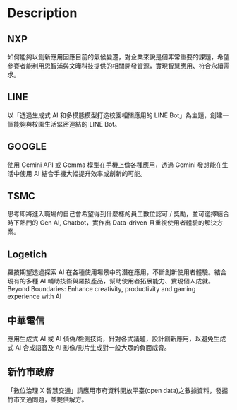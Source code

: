 # Description

## NXP
如何能夠以創新應用因應目前的氣候變遷，對企業來說是個非常重要的課題，希望參賽者能利用恩智浦與文曄科技提供的相關開發資源，實現智慧應用、符合永續需求。

## LINE
以「透過生成式 AI 和多模態模型打造校園相關應用的 LINE Bot」為主題，創建一個能夠與校園生活緊密連結的 LINE Bot。

## GOOGLE
使用 Gemini API 或 Gemma 模型在手機上做各種應用，透過 Gemini 發想能在生活中使用 AI 結合手機大幅提升效率或創新的可能。

## TSMC
思考即將進入職場的自己會希望得到什麼樣的員工數位認可 / 獎勵，並可選擇結合時下熱門的 Gen AI, Chatbot，實作出 Data-driven 且重視使用者體驗的解決方案。

## Logetich
羅技期望透過探索 AI 在各種使用場景中的潛在應用，不斷創新使用者體驗。結合現有的多種 AI 輔助技術與羅技產品，幫助使用者拓展能力、實現個人成就。
Beyond Boundaries: Enhance creativity, productivity and gaming experience with AI 

## 中華電信
應用生成式 AI 或 AI 偵偽/檢測技術，針對各式議題，設計創新應用，以避免生成式 AI 合成語音及 AI 影像/影片生成對一般大眾的負面威脅。

## 新竹市政府
「數位治理 X 智慧交通」請應用市府資料開放平臺(open data)之數據資料，發掘竹市交通問題，並提供解方。